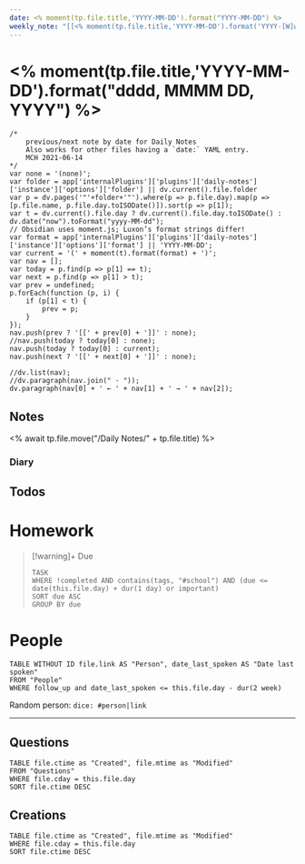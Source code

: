 ```yaml
---
date: <% moment(tp.file.title,'YYYY-MM-DD').format("YYYY-MM-DD") %>
weekly_note: "[[<% moment(tp.file.title,'YYYY-MM-DD').format('YYYY-[W]ww') %>]]"
---
```

# <% moment(tp.file.title,'YYYY-MM-DD').format("dddd, MMMM DD, YYYY") %>
```dataviewjs
/*
    previous/next note by date for Daily Notes
    Also works for other files having a `date:` YAML entry.
    MCH 2021-06-14
*/
var none = '(none)';
var folder = app['internalPlugins']['plugins']['daily-notes']['instance']['options']['folder'] || dv.current().file.folder
var p = dv.pages('"'+folder+'"').where(p => p.file.day).map(p => [p.file.name, p.file.day.toISODate()]).sort(p => p[1]);
var t = dv.current().file.day ? dv.current().file.day.toISODate() : dv.date("now").toFormat("yyyy-MM-dd");
// Obsidian uses moment.js; Luxon’s format strings differ!
var format = app['internalPlugins']['plugins']['daily-notes']['instance']['options']['format'] || 'YYYY-MM-DD';
var current = '(' + moment(t).format(format) + ')';
var nav = [];
var today = p.find(p => p[1] == t);
var next = p.find(p => p[1] > t);
var prev = undefined;
p.forEach(function (p, i) {
    if (p[1] < t) {
        prev = p;
    }
});
nav.push(prev ? '[[' + prev[0] + ']]' : none);
//nav.push(today ? today[0] : none);
nav.push(today ? today[0] : current);
nav.push(next ? '[[' + next[0] + ']]' : none);

//dv.list(nav);
//dv.paragraph(nav.join(" · "));
dv.paragraph(nav[0] + ' ← ' + nav[1] + ' → ' + nav[2]);
```
## Notes 
<% await tp.file.move("/Daily Notes/" + tp.file.title) %>
### Diary

## Todos

# Homework
> [!warning]+ Due
> ```dataview
> TASK
> WHERE !completed AND contains(tags, "#school") AND (due <= date(this.file.day) + dur(1 day) or important)
> SORT due ASC
> GROUP BY due
> ```

# People
```dataview
TABLE WITHOUT ID file.link AS "Person", date_last_spoken AS "Date last spoken"
FROM "People"
WHERE follow_up and date_last_spoken <= this.file.day - dur(2 week)
```
Random person: `dice: #person|link`

---
## Questions
```dataview
TABLE file.ctime as "Created", file.mtime as "Modified"
FROM "Questions"
WHERE file.cday = this.file.day
SORT file.ctime DESC
```

## Creations
```dataview
TABLE file.ctime as "Created", file.mtime as "Modified"
WHERE file.cday = this.file.day 
SORT file.ctime DESC
```